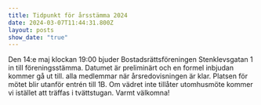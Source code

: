 ```yaml
---
title: Tidpunkt för årsstämma 2024
date: 2024-03-07T11:44:31.800Z
layout: posts
show_date: "true"
---
```

Den 14:e maj klockan 19:00 bjuder Bostadsrättsföreningen Stenklevsgatan 1 in till föreningsstämma. Datumet är preliminärt och en formel inbjudan kommer gå ut till. alla medlemmar när årsredovisningen är klar. Platsen för mötet blir utanför entrén till 1B. Om vädret inte tillåter utomhusmöte kommer vi istället att träffas i tvättstugan. Varmt välkomna!